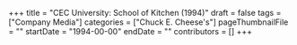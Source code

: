 +++
title = "CEC University: School of Kitchen (1994)"
draft = false
tags = ["Company Media"]
categories = ["Chuck E. Cheese's"]
pageThumbnailFile = ""
startDate = "1994-00-00"
endDate = ""
contributors = []
+++
